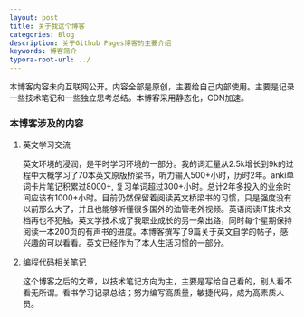 ```yaml
---
layout: post
title: 关于我这个博客
categories: Blog
description: 关于Github Pages博客的主要介绍
keywords: 博客简介
typora-root-url: ../
---
```

本博客内容未向互联网公开。内容全部是原创，主要给自己内部使用。主要是记录一些技术笔记和一些独立思考总结。本博客采用静态化，CDN加速。


### 本博客涉及的内容

1. 英文学习交流

   英文环境的浸润，是平时学习环境的一部分。我的词汇量从2.5k增长到9k的过程中大概学习了70本英文原版桥梁书，听力输入500+小时，历时2年。anki单词卡片笔记积累过8000+, 复习单词超过300+小时。总计2年多投入的业余时间应该有1000+小时。目前仍然保留着阅读英文桥梁书的习惯，只是强度没有以前那么大了，并且也能够听懂很多国外的油管老外视频。英语阅读IT技术文档再也不犯触，英文学技术成了我职业成长的另一条出路，同时每个星期保持阅读一本200页的有声书的进度。本博客撰写了9篇关于英文自学的帖子，感兴趣的可以看看。英文已经作为了本人生活习惯的一部分。

2. 编程代码相关笔记

   这个博客之后的文章，以技术笔记方向为主，主要是写给自己看的，别人看不看无所谓。看书学习记录总结；努力编写高质量，敏捷代码，成为高素质人员。
   

